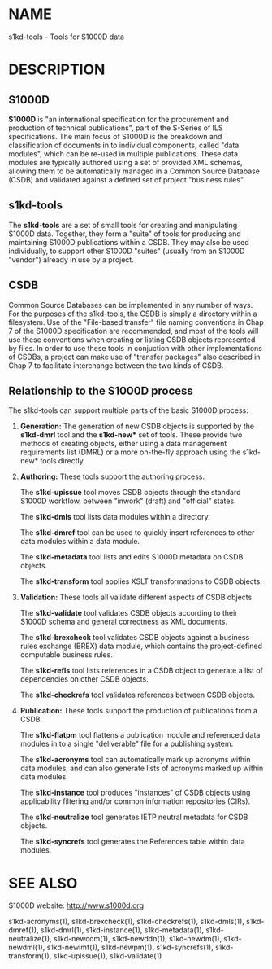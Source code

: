 NAME
====

s1kd-tools - Tools for S1000D data

DESCRIPTION
===========

S1000D
------

**S1000D** is "an international specification for the procurement and production of technical publications", part of the S-Series of ILS specifications. The main focus of S1000D is the breakdown and classification of documents in to individual components, called "data modules", which can be re-used in multiple publications. These data modules are typically authored using a set of provided XML schemas, allowing them to be automatically managed in a Common Source Database (CSDB) and validated against a defined set of project "business rules".

s1kd-tools
----------

The **s1kd-tools** are a set of small tools for creating and manipulating S1000D data. Together, they form a "suite" of tools for producing and maintaining S1000D publications within a CSDB. They may also be used individually, to support other S1000D "suites" (usually from an S1000D "vendor") already in use by a project.

CSDB
----

Common Source Databases can be implemented in any number of ways. For the purposes of the s1kd-tools, the CSDB is simply a directory within a filesystem. Use of the "File-based transfer" file naming conventions in Chap 7 of the S1000D specification are recommended, and most of the tools will use these conventions when creating or listing CSDB objects represented by files. In order to use these tools in conjuction with other implementations of CSDBs, a project can make use of "transfer packages" also described in Chap 7 to facilitate interchange between the two kinds of CSDB.

Relationship to the S1000D process
----------------------------------

The s1kd-tools can support multiple parts of the basic S1000D process:

1.  **Generation:** The generation of new CSDB objects is supported by the **s1kd-dmrl** tool and the **s1kd-new\*** set of tools. These provide two methods of creating objects, either using a data management requirements list (DMRL) or a more on-the-fly approach using the s1kd-new\* tools directly.

2.  **Authoring:** These tools support the authoring process.

    The **s1kd-upissue** tool moves CSDB objects through the standard S1000D workflow, between "inwork" (draft) and "official" states.

    The **s1kd-dmls** tool lists data modules within a directory.

    The **s1kd-dmref** tool can be used to quickly insert references to other data modules within a data module.

    The **s1kd-metadata** tool lists and edits S1000D metadata on CSDB objects.

    The **s1kd-transform** tool applies XSLT transformations to CSDB objects.

3.  **Validation:** These tools all validate different aspects of CSDB objects.

    The **s1kd-validate** tool validates CSDB objects according to their S1000D schema and general correctness as XML documents.

    The **s1kd-brexcheck** tool validates CSDB objects against a business rules exchange (BREX) data module, which contains the project-defined computable business rules.

    The **s1kd-refls** tool lists references in a CSDB object to generate a list of dependencies on other CSDB objects.

    The **s1kd-checkrefs** tool validates references between CSDB objects.

4.  **Publication:** These tools support the production of publications from a CSDB.

    The **s1kd-flatpm** tool flattens a publication module and referenced data modules in to a single "deliverable" file for a publishing system.

    The **s1kd-acronyms** tool can automatically mark up acronyms within data modules, and can also generate lists of acronyms marked up within data modules.

    The **s1kd-instance** tool produces "instances" of CSDB objects using applicability filtering and/or common information repositories (CIRs).

    The **s1kd-neutralize** tool generates IETP neutral metadata for CSDB objects.

    The **s1kd-syncrefs** tool generates the References table within data modules.

SEE ALSO
========

S1000D website: http://www.s1000d.org

s1kd-acronyms(1), s1kd-brexcheck(1), s1kd-checkrefs(1), s1kd-dmls(1), s1kd-dmref(1), s1kd-dmrl(1), s1kd-instance(1), s1kd-metadata(1), s1kd-neutralize(1), s1kd-newcom(1), s1kd-newddn(1), s1kd-newdm(1), s1kd-newdml(1), s1kd-newimf(1), s1kd-newpm(1), s1kd-syncrefs(1), s1kd-transform(1), s1kd-upissue(1), s1kd-validate(1)
